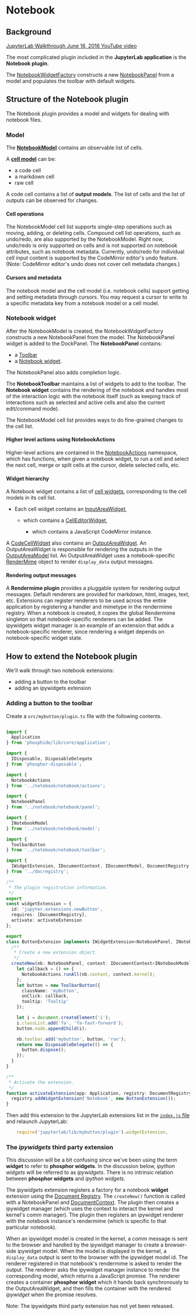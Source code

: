 # Notebook

## Background

[JupyterLab Walkthrough June 16, 2016 YouTube video](https://youtu.be/4Qm6oD_Rlw8?t=55m19s)

The most complicated plugin included in the **JupyterLab application** is the
**Notebook plugin**.

The [NotebookWidgetFactory](http://jupyterlab.github.io/jupyterlab/classes/_notebook_notebook_widgetfactory_.notebookwidgetfactory.html) constructs a new [NotebookPanel](http://jupyterlab.github.io/jupyterlab/classes/_notebook_notebook_panel_.notebookpanel.html) from a model and populates the toolbar with default widgets.

## Structure of the Notebook plugin

The Notebook plugin provides a model and widgets for dealing with notebook
files.

### Model

The **[NotebookModel](http://jupyterlab.github.io/jupyterlab/classes/_notebook_notebook_model_.notebookmodel.html)**
contains an observable list of cells.

A **[cell model](http://jupyterlab.github.io/jupyterlab/modules/_notebook_cells_model_.html)**
can be:

- a code cell
- a markdown cell
- raw cell

A code cell contains a list of **output models**. The list of cells and the
list of outputs can be observed for changes.

#### Cell operations

The NotebookModel cell list supports single-step operations such as moving, adding, or
deleting cells. Compound cell list operations, such as undo/redo, are also
supported by the NotebookModel. Right now, undo/redo is only supported on cells
and is not supported on notebook attributes, such as notebook metadata. Currently,
undo/redo for individual cell input content is supported by the CodeMirror editor's undo
feature. (Note: CodeMirror editor's undo does not cover cell metadata changes.)

#### Cursors and metadata

The notebook model and the cell model (i.e. notebook cells) support getting
and setting metadata through cursors. You may request a cursor to write to a
specific metadata key from a notebook model or a cell model.

### Notebook widget

After the NotebookModel is created, the NotebookWidgetFactory constructs a
new NotebookPanel from the model. The NotebookPanel widget is added to
the DockPanel. The **NotebookPanel** contains:

- a [Toolbar](http://jupyterlab.github.io/jupyterlab/modules/_toolbar_index_.html)
- a [Notebook widget](http://jupyterlab.github.io/jupyterlab/classes/_notebook_notebook_widget_.notebook.html).

The NotebookPanel also adds completion logic.

The **NotebookToolbar** maintains a list of widgets to add to the toolbar. The
**Notebook widget** contains the rendering of the notebook and handles most of
the interaction logic with the notebook itself (such as keeping track of
interactions such as selected and active cells and also the
current edit/command mode).

The NotebookModel cell list provides ways to do fine-grained changes to the
cell list.

#### Higher level actions using NotebookActions

Higher-level actions are contained in the
[NotebookActions](http://jupyterlab.github.io/jupyterlab/modules/_notebook_notebook_actions_.notebookactions.html) namespace,
which has functions, when given a notebook widget, to run a cell and select
the next cell, merge or split cells at the cursor, delete selected cells, etc.

#### Widget hierarchy

A Notebook widget contains a list of [cell widgets](http://jupyterlab.github.io/jupyterlab/modules/_notebook_cells_widget_.html),
corresponding to the cell models in its cell list.

- Each cell widget contains an [InputAreaWidget](http://jupyterlab.github.io/jupyterlab/classes/_notebook_cells_widget_.inputareawidget.html),

    + which contains a [CellEditorWidget](http://jupyterlab.github.io/jupyterlab/classes/_notebook_cells_editor_.celleditorwidget.html),

        - which contains a JavaScript CodeMirror instance.

A [CodeCellWidget](http://jupyterlab.github.io/jupyterlab/classes/_notebook_cells_widget_.codecellwidget.html)
also contains an [OutputAreaWidget](http://jupyterlab.github.io/jupyterlab/classes/_notebook_output_area_widget_.outputareawidget.html).
An OutputAreaWidget is responsible for rendering the outputs in the
[OutputAreaModel](http://jupyterlab.github.io/jupyterlab/classes/_notebook_output_area_model_.outputareamodel.html)
list. An OutputAreaWidget uses a
notebook-specific [RenderMime](http://jupyterlab.github.io/jupyterlab/classes/_rendermime_index_.rendermime.html)
object to render `display_data` output messages.

#### Rendering output messages

A **Rendermime plugin** provides a pluggable system for rendering output
messages. Default renderers are provided for markdown, html, images, text, etc.
Extensions can register renderers to be used across the entire application by
registering a handler and mimetype in the rendermime registry. When a notebook
is created, it copies the global Rendermime singleton so that notebook-specific
renderers can be added. The ipywidgets widget manager is an example of an
extension that adds a notebook-specific renderer, since rendering a widget
depends on notebook-specific widget state.

## How to extend the Notebook plugin

We'll walk through two notebook extensions:

- adding a button to the toolbar
- adding an ipywidgets extension

### Adding a button to the toolbar

Create a `src/mybutton/plugin.ts` file with the following contents.

```typescript

import {
  Application
} from 'phosphide/lib/core/application';

import {
  IDisposable, DisposableDelegate
} from 'phosphor-disposable';

import {
  NotebookActions
} from '../notebook/notebook/actions';

import {
  NotebookPanel
} from '../notebook/notebook/panel';

import {
  INotebookModel
} from '../notebook/notebook/model';

import {
  ToolbarButton
} from '../notebook/notebook/toolbar';

import {
  IWidgetExtension, IDocumentContext, IDocumentModel, DocumentRegistry
} from '../docregistry';

/**
 * The plugin registration information.
 */
export
const widgetExtension = {
  id: 'jupyter.extensions.newButton',
  requires: [DocumentRegistry],
  activate: activateExtension
};

export
class ButtonExtension implements IWidgetExtension<NotebookPanel, INotebookModel> {
  /**
   * Create a new extension object.
   */
  createNew(nb: NotebookPanel, context: IDocumentContext<INotebookModel>): IDisposable {
    let callback = () => {
      NotebookActions.runAll(nb.content, context.kernel);
    };
    let button = new ToolbarButton({
      className: 'myButton',
      onClick: callback,
      tooltip: 'Tooltip'
    });

    let i = document.createElement('i');
    i.classList.add('fa', 'fa-fast-forward');
    button.node.appendChild(i);

    nb.toolbar.add('mybutton', button, 'run');
    return new DisposableDelegate(() => {
      button.dispose();
    });
  }
}

/**
 * Activate the extension.
 */
function activateExtension(app: Application, registry: DocumentRegistry) {
  registry.addWidgetExtension('Notebook', new ButtonExtension());
}
```

Then add this extension to the JupyterLab extensions list in the
[`index.js` file](../examples/lab/index.js) and relaunch JupyterLab:

```typescript
    require('jupyterlab/lib/mybutton/plugin').widgetExtension,
```


### The *ipywidgets* third party extension

This discussion will be a bit confusing since we've been using the term **widget**
to refer to **phosphor widgets**. In the discussion below, *ipython widgets*
will be referred to as *ipywidgets*. There is no intrinsic relation between
**phosphor widgets** and *ipython widgets*.

The *ipywidgets* extension registers a factory for a notebook **widget** extension
using the [Document Registry](http://jupyterlab.github.io/jupyterlab/classes/_docregistry_registry_.documentregistry.html#registermodelfactory).
The `createNew()` function is called with a NotebookPanel and [DocumentContext](http://jupyterlab.github.io/jupyterlab/interfaces/_docregistry_interfaces_.idocumentcontext.html).
The plugin then creates a ipywidget manager (which uses the context to
interact the kernel and kernel's comm manager). The plugin then registers an
ipywidget renderer with the notebook instance's rendermime (which is specific
to that particular notebook).

When an ipywidget model is created in the kernel, a comm message is sent to
the browser and handled by the ipywidget manager to create a browser-side
ipywidget model. When the model is displayed in the kernel, a `display_data`
output is sent to the browser with the ipywidget model id. The renderer
registered in that notebook's rendermime is asked to render the output. The
renderer asks the ipywidget manager instance to render the corresponding
model, which returns a JavaScript promise. The renderer creates a container
**phosphor widget** which it hands back synchronously to the
OutputAreaWidget, and then fills the container with the rendered *ipywidget*
when the promise resolves.

Note: The ipywidgets third party extension has not yet been released.
